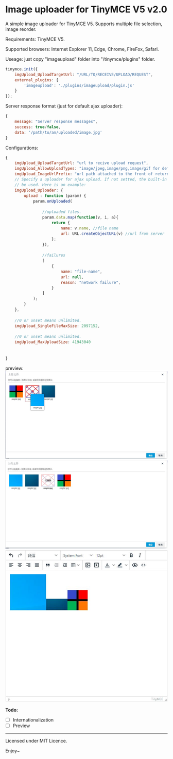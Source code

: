 # Image uploader for TinyMCE V5 v2.0

A simple image uploader for TinyMCE V5. Supports multiple file selection, image reorder.

Requirements: TinyMCE V5.

Supported browsers: Internet Explorer 11, Edge, Chrome, FireFox, Safari.

Useage: just copy "imageupload" folder into "/tinymce/plugins" folder.

```javascript
tinymce.init({
    imgUpload_UploadTargetUrl: "/URL/TO/RECEIVE/UPLOAD/REQUEST",
    external_plugins: {
        'imageupload': './plugins/imageupload/plugin.js'
    }
});
```

Server response format (just for default ajax uploader):
```javascript
{
	message: "Server response messages",
	success: true/false,
	data: '/path/to/an/uploaded/image.jpg'
}
```

Configurations:
```javascript
{
	imgUpload_UploadTargetUrl: "url to recive upload request",
	imgUpload_AllowUploadTypes: "image/jpeg,image/png,image/gif for default.",
	imgUpload_ImageUrlPrefix: "url path attached to the front of returned url path",
	// Specify a uploader for ajax upload. If not setted, the built-in ajax uploader will
	// be used. Here is an example:
	imgUpload_Uploader: { 
		upload : function (param) {
			param.onUploaded(

				//uploaded files.
				param.data.map(function(v, i, a){
					return {
						name: v.name, //file name
						url: URL.createObjectURL(v) //url from server
					};
				}),

				//failures
				[
					{
						name: "file-name",
						url: null,
						reason: "network failure",
					}
				]
			);
		}
	},

	//0 or unset means unlimited.
	imgUpload_SingleFileMaxSize: 2097152,

	//0 or unset means unlimited.
	imgUpload_MaxUploadSize: 41943040

	
}
```

preview:
![1](https://raw.githubusercontent.com/lujiaxing/image-uploader-for-tinymce-5/master/preview-images/1.jpg)
![2](https://raw.githubusercontent.com/lujiaxing/image-uploader-for-tinymce-5/master/preview-images/2.jpg)
![3](https://raw.githubusercontent.com/lujiaxing/image-uploader-for-tinymce-5/master/preview-images/3.jpg)


**Todo:**
- [ ] Internationalization
- [ ] Preview

---

Licensed under MIT Licence.

Enjoy~
